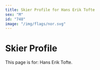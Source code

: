 ```yaml
---
title: Skier Profile for Hans Erik Tofte
sex: "M"
id: "748"
image: "/img/flags/nor.svg" 
---
```


# Skier Profile

This page is for: Hans Erik Tofte.
    